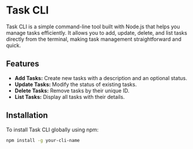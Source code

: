 # Task CLI

Task CLI is a simple command-line tool built with Node.js that helps you manage tasks efficiently. It allows you to add, update, delete, and list tasks directly from the terminal, making task management straightforward and quick.

## Features

- **Add Tasks:** Create new tasks with a description and an optional status.
- **Update Tasks:** Modify the status of existing tasks.
- **Delete Tasks:** Remove tasks by their unique ID.
- **List Tasks:** Display all tasks with their details.

## Installation

To install Task CLI globally using npm:

```bash
npm install -g your-cli-name
